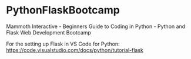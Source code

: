 # PythonFlaskBootcamp
Mammoth Interactive - Beginners Guide to Coding in Python - Python and Flask Web Development Bootcamp

For the setting up Flask in VS Code for Python:
https://code.visualstudio.com/docs/python/tutorial-flask

